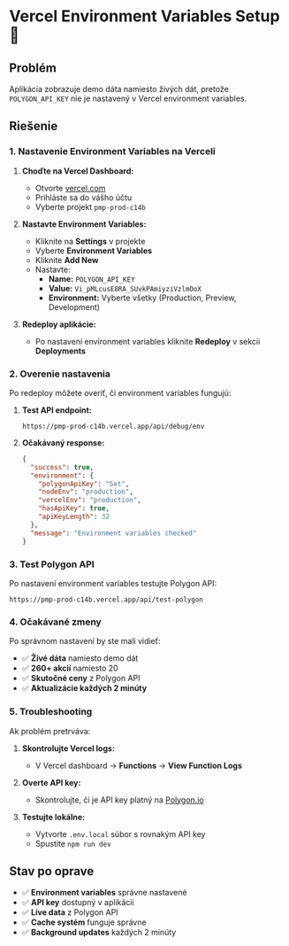 # Vercel Environment Variables Setup 🔧

## Problém
Aplikácia zobrazuje demo dáta namiesto živých dát, pretože `POLYGON_API_KEY` nie je nastavený v Vercel environment variables.

## Riešenie

### 1. Nastavenie Environment Variables na Verceli

1. **Choďte na Vercel Dashboard:**
   - Otvorte [vercel.com](https://vercel.com)
   - Prihláste sa do vášho účtu
   - Vyberte projekt `pmp-prod-c14b`

2. **Nastavte Environment Variables:**
   - Kliknite na **Settings** v projekte
   - Vyberte **Environment Variables**
   - Kliknite **Add New**
   - Nastavte:
     - **Name:** `POLYGON_API_KEY`
     - **Value:** `Vi_pMLcusE8RA_SUvkPAmiyziVzlmOoX`
     - **Environment:** Vyberte všetky (Production, Preview, Development)

3. **Redeploy aplikácie:**
   - Po nastavení environment variables kliknite **Redeploy** v sekcii **Deployments**

### 2. Overenie nastavenia

Po redeploy môžete overiť, či environment variables fungujú:

1. **Test API endpoint:**
   ```
   https://pmp-prod-c14b.vercel.app/api/debug/env
   ```

2. **Očakávaný response:**
   ```json
   {
     "success": true,
     "environment": {
       "polygonApiKey": "Set",
       "nodeEnv": "production",
       "vercelEnv": "production",
       "hasApiKey": true,
       "apiKeyLength": 32
     },
     "message": "Environment variables checked"
   }
   ```

### 3. Test Polygon API

Po nastavení environment variables testujte Polygon API:

```
https://pmp-prod-c14b.vercel.app/api/test-polygon
```

### 4. Očakávané zmeny

Po správnom nastavení by ste mali vidieť:

- ✅ **Živé dáta** namiesto demo dát
- ✅ **260+ akcií** namiesto 20
- ✅ **Skutočné ceny** z Polygon API
- ✅ **Aktualizácie každých 2 minúty**

### 5. Troubleshooting

Ak problém pretrváva:

1. **Skontrolujte Vercel logs:**
   - V Vercel dashboard → **Functions** → **View Function Logs**

2. **Overte API key:**
   - Skontrolujte, či je API key platný na [Polygon.io](https://polygon.io/)

3. **Testujte lokálne:**
   - Vytvorte `.env.local` súbor s rovnakým API key
   - Spustite `npm run dev`

## Stav po oprave

- ✅ **Environment variables** správne nastavené
- ✅ **API key** dostupný v aplikácii
- ✅ **Live data** z Polygon API
- ✅ **Cache systém** funguje správne
- ✅ **Background updates** každých 2 minúty 